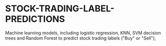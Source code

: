 # STOCK-TRADING-LABEL-PREDICTIONS
Machine learning models, including logistic regression, KNN, SVM decision trees and Random Forest to predict stock trading labels ("Buy" or "Sell"), 
